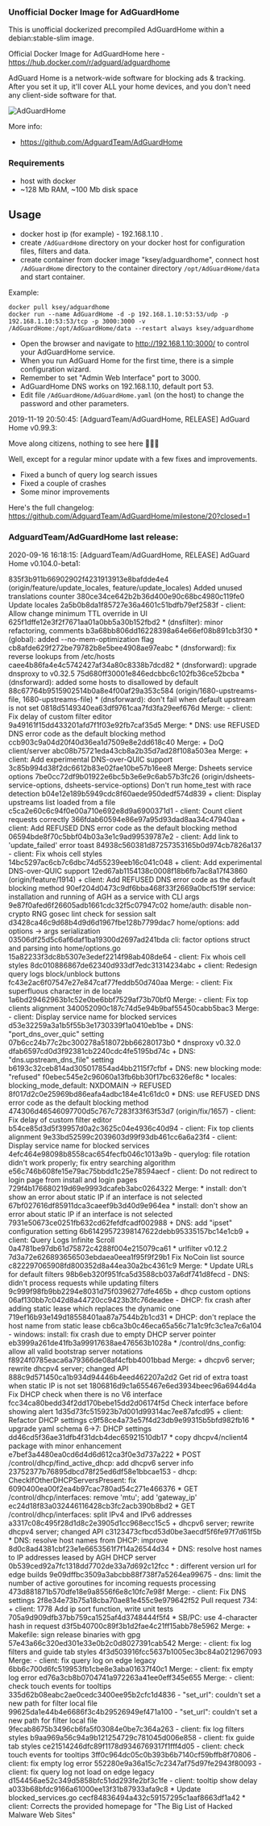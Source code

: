 ### Unofficial Docker Image for AdGuardHome
This is unofficial dockerized precompiled AdGuardHome within a debian:stable-slim image.

Official Docker Image for AdGuardHome here - https://hub.docker.com/r/adguard/adguardhome

AdGuard Home is a network-wide software for blocking ads & tracking. After you set it up, it'll cover ALL your home devices, and you don't need any client-side software for that.

![AdGuardHome](https://raw.githubusercontent.com/MrKsey/AdGuardHome/master/adh.PNG)

More info:
- https://github.com/AdguardTeam/AdGuardHome

### Requirements

* host with docker
* ~128 Mb RAM, ~100 Mb disk space 

## Usage

* docker host ip (for example) - 192.168.1.10 .
* create ```/AdGuardHome``` directory on your docker host for configuration files, filters and data.
* create container from docker image "ksey/adguardhome", connect host ```/AdGuardHome``` directory to the container directory ```/opt/AdGuardHome/data``` and start container.

Example:
```
docker pull ksey/adguardhome
docker run --name AdGuardHome -d -p 192.168.1.10:53:53/udp -p 192.168.1.10:53:53/tcp -p 3000:3000 -v /AdGuardHome:/opt/AdGuardHome/data --restart always ksey/adguardhome
```

* Open the browser and navigate to http://192.168.1.10:3000/ to control your AdGuardHome service.
* When you run AdGuard Home for the first time, there is a simple configuration wizard.
* Remember to set "Admin Web Interface" port to 3000.
* AdGuardHome DNS works on 192.168.1.10, default port 53.
* Edit file ```/AdGuardHome/AdGuardHome.yaml``` (on the host) to change the password and other parameters.



























































































































2019-11-19 20:50:45: [AdguardTeam/AdGuardHome, RELEASE] AdGuard Home v0.99.3:

Move along citizens, nothing to see here 👮‍♂️🤚

Well, except for a regular minor update with a few fixes and improvements.

* Fixed a bunch of query log search issues
* Fixed a couple of crashes
* Some minor improvements

Here's the full changelog:
https://github.com/AdguardTeam/AdGuardHome/milestone/20?closed=1











































































































































































































































































































































































































### AdguardTeam/AdGuardHome last release:
2020-09-16 16:18:15: [AdguardTeam/AdGuardHome, RELEASE] AdGuard Home v0.104.0-beta1:

835f3b911b66902902f4231913913e8bafdde4e4 (origin/feature/update_locales, feature/update_locales) Added unused translations counter
380ce34ce642b2b36d400e90c68bc4980c119fe0 Update locales
2a5b0b8da1f85727e36a4601c51bdfb79ef2583f - client: Allow change minimum TTL override in UI
625f1dffe12e3f2f7671aa01a0bb5a30b152fbd2 * (dnsfilter): minor refactoring, comments
b3a68bb806dd16228398a64e66ef08b891cb3f30 * (global): added --no-mem-optimization flag
cb8afde629f272be79782b8e5bee4908ae97eabc * (dnsforward): fix reverse lookups from /etc/hosts
caee4b86fa4e4c5742427af34a80c8338b7dcd82 * (dnsforward): upgrade dnsproxy to v0.32.5
75d680ff30001e846edcbbc6c102fb36ce52bcba * (dnsforward): added some hosts to disallowed by default
88c67764b9515902514b0a8e4f00af29a353c584 (origin/1680-upstreams-file, 1680-upstreams-file) * (dnsforward): don't fail when default upstream is not set
0818d5149340ea63df9761caa7fd3fa29eef676d Merge: - client: Fix delay of custom filter editor
9a49161f15dd433201afd7f1f03e92fb7caf35d5 Merge: * DNS: use REFUSED DNS error code as the default blocking method
ccb903c9a04d20f40d36ea1d7509e8e2dd618c40 Merge: + DoQ client/server
abc08b75721eda43cb8a2b35d7ad28f108a503ea Merge: + client: Add experimental DNS-over-QUIC support
3c85b994d38f2dc6612b83e02fae10be57b16ee8 Merge: Dsheets service options
7be0cc72df9b01922e6bc5b3e6e9c6ab57b3fc26 (origin/dsheets-service-options, dsheets-service-options) Don't run home_test with race detection
b04e12e189b5949cdc8f60aede950dedf574d839 + client: Display upstreams list loaded from a file
c5ca2e60c6c94f0e00a710e692e8d9a6900371d1 - client: Count client requests correctly
366fdab60594e86e97a95d93dad8aa34c47940aa + client: Add REFUSED DNS error code as the default blocking method
06594bde8f70c5bbf04b03a3e1c9ad99539787e2 - client: Add link to 'update_failed' error toast
84938c560381d87257353165b0d974cb7826a137 - client: Fix whois cell styles
14bc5297ac6cb7c6dbc74d55239eeb16c041c048 + client: Add experimental DNS-over-QUIC support
12ed67ab1154138c0008f18b6fb7ac8a17f43860 (origin/feature/1914) + client: Add REFUSED DNS error code as the default blocking method
90ef204d0473c9df6bba468f33f2669a0bcf519f service: installation and running of AGH as a service with CLI args
9e87f0afed6f26605adb1661cdc32f5c07947c02 home/auth: disable non-crypto RNG gosec lint check for session salt
d3428ca46c9d68b4d9d6d1967fbe128b7799dac7 home/options: add options -> args serialization
03506df25d5c6af6daf1ba19300d2697ad241bda cli: factor options struct and parsing into home/options.go
15a82233f3dc8b5307e3edef2214f98ab408de64 - client: Fix whois cell styles
8dc010886867de62340d933df7edc31314234abc + client: Redesign query logs block/unblock buttons
fc43e2ac6f07547e27e847caf77feddb50d740aa Merge: - client: Fix superfluous character in de locale
1a6bd29462963b1c52e0be6bbf7529af73b70bf0 Merge: - client: Fix top clients alignment
340052090c187c74d5e94b9baf55450cabb5bac3 Merge: - client: Display service name for blocked services
d53e32259a3a1b5f55b3e1730339f1a0410eb1be + DNS: "port_dns_over_quic" setting
07b6cc24b77c2bc300278a518072bb66280173b0 * dnsproxy v0.32.0
dfab6597cd0d3f92381cb2240cdc4fe5195bd74c + DNS: "dns.upstream_dns_file" setting
b6193c32ceb814ad305017854ad4bb2115f7cfbf + DNS: new blocking mode: "refused"
f0ebec545e2c96060a13fb6bb30f17bc6326ef8c * locales: blocking_mode_default: NXDOMAIN -> REFUSED
8f017d2c0e25969bd86eafa4adbc184e41c61dc0 * DNS: use REFUSED DNS error code as the default blocking method
474306d46546097700d5c767c7283f33f63f53d7 (origin/fix/1657) - client: Fix delay of custom filter editor
b54ce85d3d5f39957d0a2c3625c04e4936c40d94 - client: Fix top clients alignment
9e33bd52599c2039603d99f93db461cc6a6a23f4 - client: Display service name for blocked services
4efc464e98098b8558cac654fecfb046c1013a9b - querylog: file rotation didn't work properly; fix entry searching algorithm
e56c746b608fe15e79ac75bbdd1c25e78594aecf - client: Do not redirect to login page from install and login pages
729f4b176680219d69e9993dcafeb3abc0264322 Merge: * install: don't show an error about static IP if an interface is not selected
67bf027616df85911dca3caeef9b3d40d9e964ea * install: don't show an error about static IP if an interface is not selected
7931e50673ce0251fb632cd62fefdfcadf002988 + DNS: add "ipset" configuration setting
6b61429572398147622debb95335157bc14e1cb9 + client: Query Logs Infinite Scroll
0a4781be97db61d75872c4288f004e215079ca61 * urlfilter v0.12.2
7d3a72e626893656503ebdaea0eea1f95f9f29b1 Fix NoCoin list source
c822297065908fd800352d8a44ea30a2bc4361c9 Merge: * Update URLs for default filters
98b6eb320f951fca5d3588cb037a6df741d8fecd - DNS: didn't process requests while updating filters
9c999f98fb9bb2294e8031d75f0396277dfe465b + dhcp custom options
06af130bb7c042d8a44720cc9423b3fc76deadee - DHCP: fix crash after adding static lease which replaces the dynamic one
719ef16b93e149d18558401aa87a7544b2b1cd31 * DHCP: don't replace the host name from static lease
cb6ca3b0c46eca65a56c71a1c9fc3c1ea7c6a104 - windows: install: fix crash due to empty DHCP server pointer
eb3999a261de41fb3a99917638ae476563b1028a * /control/dns_config: allow all valid bootstrap server notations
f8924f0785eaca6a79366de08af4cfbb4001bbad Merge: + dhcpv6 server; rewrite dhcpv4 server; changed API
888c9d571450ca1b934d94446b4eed462207a2d2 Get rid of extra toast when static IP is not set
1806816d9c1a655467e6ed3934beec96a6944d4a Fix DHCP check when there is no V6 interface
fcc34ca80bedd34f2dd170bebe15dd2d06174f5d Check interface before showing alert
1d35d73fc515923b7d001d99314ac7ee87afcd95 + client: Refactor DHCP settings
c9f58ce4a73e57f4d23db9e99315b5bfd982fb16 * upgrade yaml schema 6->7: DHCP settings
dd46cd5f36ae31dfb4f31dcb4dec65921510db17 * copy dhcpv4/nclient4 package with minor enhancement
e7bef3a4480ea0cd6d4d6d612ca3f0e3d737a222 * POST /control/dhcp/find_active_dhcp: add dhcpv6 server info
23752377b76895dbcd78f25ed6df58e1bbcae153 - dhcp: CheckIfOtherDHCPServersPresent: fix
6090400ea00f2ea4b97cac780ad54c271e466376 * GET /control/dhcp/interfaces: remove 'mtu'; add 'gateway_ip'
ec24d18f83a032446116428cb3fc2acb390b8bd2 * GET /control/dhcp/interfaces: split IPv4 and IPv6 addresses
a3317c08c495f28d1d8c2e3905d1cc968ecc15c5 + dhcpv6 server; rewrite dhcpv4 server; changed API
c3123473cfbcd53d0be3aecdf5f6fe97f7d61f5b * DNS: resolve host names from DHCP: improve
8d0c8ad4381cbf23e1e6653561f7f14a26544d34 + DNS: resolve host names to IP addresses leased by AGH DHCP server
0b539ced92a7fc1318dd7702de33a7d692c12fcc * : different version url for edge builds
9e09dffbc3509a3abcbb88f738f7a5264ea99675 - dns: limit the number of active goroutines for incoming requests processing
473d881871b570dfe18e9a8556f6e8c10fc7e98f Merge: - client: Fix DNS settings
2f8e34e73b75a18cba70ae81e455c9e979642f52 Pull request 734: + client: 1778 Add ip sort function, write unit tests
705a9d909dfb37bb759ca1525af4d3748444f5f4 * SB/PC: use 4-character hash in request
d3f5b40700c89f3b1d2fae4c21ff15abb78e5962 Merge: + Makefile: sign release binaries with gpg
57e43a66c320ed301e33e0b2c0d8027391cab542 Merge: - client: fix log filters and guide tab styles
4f3d503916fcc5637b1005ec3bc84a0212967093 Merge: - client: fix query log on edge legacy
6bb6c700d6fc519953fb1cbe8e3aba01637f40c1 Merge: - client: fix empty log error
ed76a3cb8b0704741a972263a41ee0eff345e655 Merge: - client: check touch events for tooltips
335d62b08eabc2ae0cedc3400ee95b2cfc1d4836 - "set_url": couldn't set a new path for filter local file
99625da1e44b4e6686f3c4b29526949ef471a100 - "set_url": couldn't set a new path for filter local file
9fecab8675b3496cb6fa5f03084e0be7c364a263 - client: fix log filters styles
b9aa969a56c94a9b121254729c781045d006e858 - client: fix guide tab styles
ce21514246dfc89f1178d9346769317f1fff4d05 - client: check touch events for tooltips
3ff0c964dc05c0b393b6b7140cf59bffb8f70806 - client: fix empty log error
552280e9a36a15c7c2347af75d97fe2943f80093 - client: fix query log not load on edge legacy
d154456ae52c349d5858bfc51dd293fe2bf3c1fe - client: tooltip show delay
a033b68bfdc9166a61000ee13f31b87933afa9c8 * Update blocked_services.go
cecf84836494a432c59157295c1aaf8663df1a42 * client: Corrects the provided homepage for "The Big List of Hacked Malware Web Sites"
